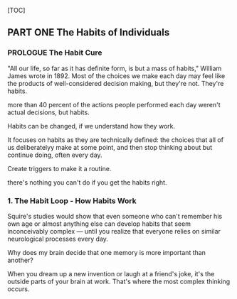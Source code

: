 [TOC]



## PART ONE The Habits of Individuals

### PROLOGUE The Habit Cure

"All our life, so far as it has definite form, is but a mass of habits," William James wrote in 1892. Most of the choices we make each day may feel like the products of well-considered decision making, but they're not. They're habits.

more than 40 percent of the actions people performed each day weren't actual decisions, but habits.

Habits can be changed, if we understand how they work.

It focuses on habits as they are technically defined: the choices that all of us deliberatelyy make at some point, and then stop thinking about but continue doing, often every day.

Create triggers to make it a routine.

there's nothing you can't do if you get the habits right.

### 1. The Habit Loop - How Habits Work

Squire's studies would show that even someone who can't remember his own age or almost anything else can develop habits that seem inconceivably complex — until you realize that everyone relies on similar neurological processes every day.

Why does my brain decide that one memory is more important than another?

When you dream up a new invention or laugh at a friend's joke, it's the outside parts of your brain at work. That's where the most complex thinking occurs.




